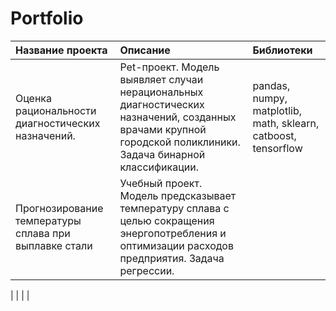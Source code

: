 # Portfolio

| Название проекта | Описание | Библиотеки |
|:---------------|:---------------|:---------------|
| Оценка рациональности диагностических назначений. | Pet-проект. Модель выявляет случаи нерациональных диагностических назначений, созданных врачами крупной городской поликлиники. Задача бинарной классификации. | pandas, numpy, matplotlib, math, sklearn, catboost, tensorflow               |
| Прогнозирование температуры сплава при выплавке стали | Учебный проект. Модель предсказывает температуру сплава с целью сокращения энергопотребления и оптимизации расходов предприятия. Задача регрессии. |                |

|                |                |                |

